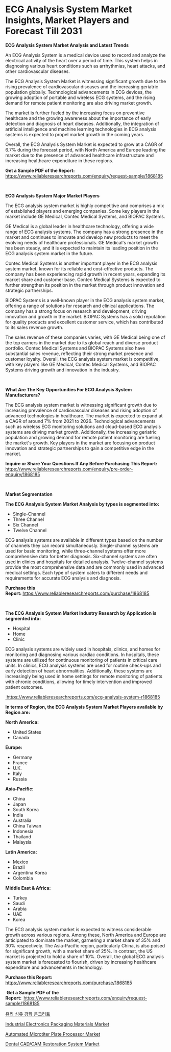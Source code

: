 <p><h1>ECG Analysis System Market Insights, Market Players and Forecast Till 2031</h1></p><p><strong>ECG Analysis System Market Analysis and Latest Trends</strong></p>
<p><p>An ECG Analysis System is a medical device used to record and analyze the electrical activity of the heart over a period of time. This system helps in diagnosing various heart conditions such as arrhythmias, heart attacks, and other cardiovascular diseases.</p><p>The ECG Analysis System Market is witnessing significant growth due to the rising prevalence of cardiovascular diseases and the increasing geriatric population globally. Technological advancements in ECG devices, the growing adoption of portable and wireless ECG systems, and the rising demand for remote patient monitoring are also driving market growth.</p><p>The market is further fueled by the increasing focus on preventive healthcare and the growing awareness about the importance of early detection and diagnosis of heart diseases. Additionally, the integration of artificial intelligence and machine learning technologies in ECG analysis systems is expected to propel market growth in the coming years.</p><p>Overall, the ECG Analysis System Market is expected to grow at a CAGR of 6.7% during the forecast period, with North America and Europe leading the market due to the presence of advanced healthcare infrastructure and increasing healthcare expenditure in these regions.</p></p>
<p><strong>Get a Sample PDF of the Report:&nbsp;</strong> <a href="https://www.reliableresearchreports.com/enquiry/request-sample/1868185">https://www.reliableresearchreports.com/enquiry/request-sample/1868185</a></p>
<p>&nbsp;</p>
<p><strong>ECG Analysis System Major Market Players</strong></p>
<p><p>The ECG analysis system market is highly competitive and comprises a mix of established players and emerging companies. Some key players in the market include GE Medical, Contec Medical Systems, and BIOPAC Systems.</p><p>GE Medical is a global leader in healthcare technology, offering a wide range of ECG analysis systems. The company has a strong presence in the market and continues to innovate and develop new products to meet the evolving needs of healthcare professionals. GE Medical's market growth has been steady, and it is expected to maintain its leading position in the ECG analysis system market in the future.</p><p>Contec Medical Systems is another important player in the ECG analysis system market, known for its reliable and cost-effective products. The company has been experiencing rapid growth in recent years, expanding its market share and customer base. Contec Medical Systems is expected to further strengthen its position in the market through product innovation and strategic partnerships.</p><p>BIOPAC Systems is a well-known player in the ECG analysis system market, offering a range of solutions for research and clinical applications. The company has a strong focus on research and development, driving innovation and growth in the market. BIOPAC Systems has a solid reputation for quality products and excellent customer service, which has contributed to its sales revenue growth.</p><p>The sales revenue of these companies varies, with GE Medical being one of the top earners in the market due to its global reach and diverse product portfolio. Contec Medical Systems and BIOPAC Systems also have substantial sales revenue, reflecting their strong market presence and customer loyalty. Overall, the ECG analysis system market is competitive, with key players like GE Medical, Contec Medical Systems, and BIOPAC Systems driving growth and innovation in the industry.</p></p>
<p>&nbsp;</p>
<p><strong>What Are The Key Opportunities For ECG Analysis System Manufacturers?</strong></p>
<p><p>The ECG analysis system market is witnessing significant growth due to increasing prevalence of cardiovascular diseases and rising adoption of advanced technologies in healthcare. The market is expected to expand at a CAGR of around 7% from 2021 to 2026. Technological advancements such as wireless ECG monitoring solutions and cloud-based ECG analysis systems are driving market growth. Additionally, the increasing geriatric population and growing demand for remote patient monitoring are fueling the market's growth. Key players in the market are focusing on product innovation and strategic partnerships to gain a competitive edge in the market.</p></p>
<p><strong>Inquire or Share Your Questions If Any Before Purchasing This Report:</strong> <a href="https://www.reliableresearchreports.com/enquiry/pre-order-enquiry/1868185">https://www.reliableresearchreports.com/enquiry/pre-order-enquiry/1868185</a></p>
<p>&nbsp;</p>
<p><strong>Market Segmentation</strong></p>
<p><strong>The ECG Analysis System Market Analysis by types is segmented into:</strong></p>
<p><ul><li>Single-Channel</li><li>Three Channel</li><li>Six Channel</li><li>Twelve Channel</li></ul></p>
<p><p>ECG analysis systems are available in different types based on the number of channels they can record simultaneously. Single-channel systems are used for basic monitoring, while three-channel systems offer more comprehensive data for better diagnosis. Six-channel systems are often used in clinics and hospitals for detailed analysis. Twelve-channel systems provide the most comprehensive data and are commonly used in advanced medical settings. Each type of system caters to different needs and requirements for accurate ECG analysis and diagnosis.</p></p>
<p><strong>Purchase this Report:&nbsp;</strong><a href="https://www.reliableresearchreports.com/purchase/1868185">https://www.reliableresearchreports.com/purchase/1868185</a></p>
<p>&nbsp;</p>
<p><strong>The ECG Analysis System Market Industry Research by Application is segmented into:</strong></p>
<p><ul><li>Hospital</li><li>Home</li><li>Clinic</li></ul></p>
<p><p>ECG analysis systems are widely used in hospitals, clinics, and homes for monitoring and diagnosing various cardiac conditions. In hospitals, these systems are utilized for continuous monitoring of patients in critical care units. In clinics, ECG analysis systems are used for routine check-ups and early detection of heart abnormalities. Additionally, these systems are increasingly being used in home settings for remote monitoring of patients with chronic conditions, allowing for timely intervention and improved patient outcomes.</p></p>
<p><a href="https://www.reliableresearchreports.com/ecg-analysis-system-r1868185">&nbsp;https://www.reliableresearchreports.com/ecg-analysis-system-r1868185</a></p>
<p><strong>In terms of Region, the ECG Analysis System Market Players available by Region are:</strong></p>
<p>
    <p> <strong> North America: </strong>
        <ul>
            <li>United States</li>
            <li>Canada</li>
        </ul>
        </p> 
    <p> <strong> Europe: </strong>
        <ul>
            <li>Germany</li>
            <li>France</li>
            <li>U.K.</li>
            <li>Italy</li>
            <li>Russia</li>
        </ul>
        </p> 
    <p> <strong> Asia-Pacific: </strong>
        <ul>
            <li>China</li>
            <li>Japan</li>
            <li>South Korea</li>
            <li>India</li>
            <li>Australia</li>
            <li>China Taiwan</li>
            <li>Indonesia</li>
            <li>Thailand</li>
            <li>Malaysia</li>
        </ul>
        </p> 
    <p> <strong> Latin America: </strong>
        <ul>
            <li>Mexico</li>
            <li>Brazil</li>
            <li>Argentina Korea</li>
            <li>Colombia</li>
        </ul>
        </p> 
    <p> <strong> Middle East & Africa: </strong>
        <ul>
            <li>Turkey</li>
            <li>Saudi</li>
            <li>Arabia</li>
            <li>UAE</li>
            <li>Korea</li>
        </ul>
    </p>
    </p>
<p><p>The ECG analysis system market is expected to witness considerable growth across various regions. Among these, North America and Europe are anticipated to dominate the market, garnering a market share of 35% and 30% respectively. The Asia-Pacific region, particularly China, is also poised for significant growth, with a market share of 25%. In contrast, the US market is projected to hold a share of 10%. Overall, the global ECG analysis system market is forecasted to flourish, driven by increasing healthcare expenditure and advancements in technology.</p></p>
<p><strong>Purchase this Report: </strong><a href="https://www.reliableresearchreports.com/purchase/1868185">https://www.reliableresearchreports.com/purchase/1868185</a></p>
<p>&nbsp;<strong>Get a Sample PDF of the Report:&nbsp;&nbsp;</strong><a href="https://www.reliableresearchreports.com/enquiry/request-sample/1868185">https://www.reliableresearchreports.com/enquiry/request-sample/1868185</a></p>
<p><strong></strong></p>
<p><p><a href="https://github.com/fernandotryO5lson96765/Market-Research-Report-List-1/blob/main/231728947461.md">유리 섬유 강화 콘크리트</a></p><p><a href="https://issuu.com/reportprime-2/docs/industrial-electronics-packaging-materials-market-">Industrial Electronics Packaging Materials Market</a></p><p><a href="https://github.com/Glendatilghmankmgz0rbhwpy/Market-Research-Report-List-2/blob/main/automated-microtiter-plate-processor-market.md">Automated Microtiter Plate Processor Market</a></p><p><a href="https://github.com/dx0328/Market-Research-Report-List-2/blob/main/dental-cadcam-restoration-system-market.md">Dental CAD/CAM Restoration System Market</a></p></p>
